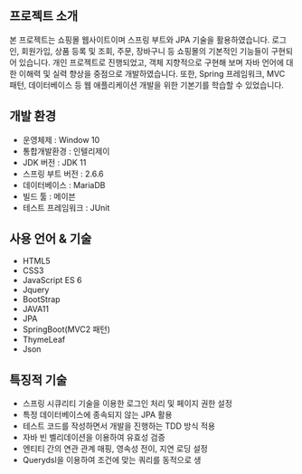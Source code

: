 ## 프로젝트 소개
본 프로젝트는 쇼핑몰 웹사이트이며 스프링 부트와 JPA 기술을 활용하였습니다. 로그인, 회원가입, 상품 등록 및 조회, 주문, 장바구니 등 쇼핑몰의 기본적인 기능들이 구현되어 있습니다. 개인 프로젝트로 진행되었고, 객체 지향적으로 구현해 보며 자바 언어에 대한 이해력 및 실력 향상을 중점으로 개발하였습니다. 또한, Spring 프레임워크, MVC 패턴, 데이터베이스 등 웹 애플리케이션 개발을 위한 기본기를 학습할 수 있었습니다.

## 개발 환경
* 운영체제 : Window 10
* 통합개발환경 : 인텔리제이
* JDK 버전 : JDK 11
* 스프링 부트 버전 : 2.6.6
* 데이터베이스 : MariaDB
* 빌드 툴 : 메이븐
* 테스트 프레임워크 : JUnit

## 사용 언어 & 기술
* HTML5
* CSS3
* JavaScript ES 6
* Jquery
* BootStrap
* JAVA11
* JPA
* SpringBoot(MVC2 패턴)
* ThymeLeaf
* Json

## 특징적 기술
* 스프링 시큐리티 기술을 이용한 로그인 처리 및 페이지 권한 설정
* 특정 데이터베이스에 종속되지 않는 JPA 활용
* 테스트 코드를 작성하면서 개발을 진행하는 TDD 방식 적용
* 자바 빈 벨리데이션을 이용하여 유효성 검증
* 엔티티 간의 연관 관계 매핑, 영속성 전이, 지연 로딩 설정
* Querydsl을 이용하여 조건에 맞는 쿼리를 동적으로 생

